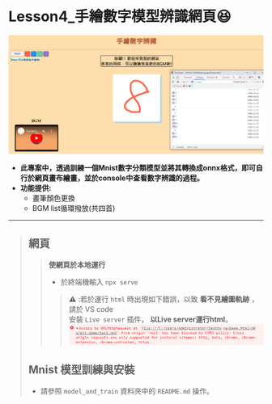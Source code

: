 # Lesson4_手繪數字模型辨識網頁:satisfied:
![image](https://github.com/PTwu06/lesson4/blob/master/homepage%E6%88%AA%E5%9C%96small.png)
* __此專案中，透過訓練一個Mnist數字分類模型並將其轉換成onnx格式，即可自行於網頁畫布繪畫，並於console中查看數字辨識的過程。__
* __功能提供:__
  * 畫筆顏色更換
  * BGM list循環撥放(共四首)
---
>## 網頁
>>__使網頁於本地運行__
>>* 於終端機輸入 `npx serve`
>>>:warning: :若於運行 `html` 時出現如下錯誤，以致 __看不見繪圖軌跡__ ，請於 VS code   
安裝 `Live server` 插件， __以Live server運行html__。
![image](https://github.com/PTwu06/lesson4/blob/master/html_warning.png)
>## Mnist 模型訓練與安裝
>* 請參照 `model_and_train` 資料夾中的 `README.md` 操作。
